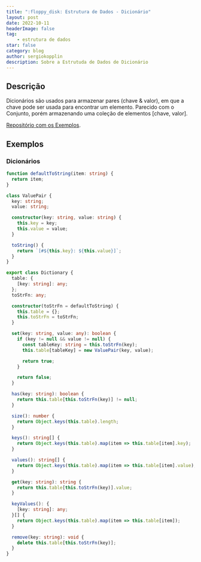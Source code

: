 ```yaml
---
title: ":floppy_disk: Estrutura de Dados - Dicionário"
layout: post
date: 2022-10-11
headerImage: false
tag:
    - estrutura de dados
star: false
category: blog
author: sergiokopplin
description: Sobre a Estrutuda de Dados de Dicionário
---
```


## Descrição

Dicionários são usados para armazenar pares (chave & valor), em que a chave pode ser usada para encontrar um elemento. Parecido com o Conjunto, porém armazenando uma coleção de elementos [chave, valor].

[Repositório com os Exemplos](https://github.com/sergiokopplin/livro-estrutura-de-dados-e-algoritmos-js).

## Exemplos

### Dicionários

```ts
function defaultToString(item: string) {
  return item;
}

class ValuePair {
  key: string;
  value: string;

  constructor(key: string, value: string) {
    this.key = key;
    this.value = value;
  }

  toString() {
    return `[#${this.key}: ${this.value}]`;
  }
}

export class Dictionary {
  table: {
    [key: string]: any;
  };
  toStrFn: any;

  constructor(toStrFn = defaultToString) {
    this.table = {};
    this.toStrFn = toStrFn;
  }

  set(key: string, value: any): boolean {
    if (key != null && value != null) {
      const tableKey: string = this.toStrFn(key);
      this.table[tableKey] = new ValuePair(key, value);

      return true;
    }

    return false;
  }

  has(key: string): boolean {
    return this.table[this.toStrFn(key)] != null;
  }

  size(): number {
    return Object.keys(this.table).length;
  }

  keys(): string[] {
    return Object.keys(this.table).map(item => this.table[item].key);
  }

  values(): string[] {
    return Object.keys(this.table).map(item => this.table[item].value);
  }

  get(key: string): string {
    return this.table[this.toStrFn(key)].value;
  }

  keyValues(): {
    [key: string]: any;
  }[] {
    return Object.keys(this.table).map(item => this.table[item]);
  }

  remove(key: string): void {
    delete this.table[this.toStrFn(key)];
  }
}
```
